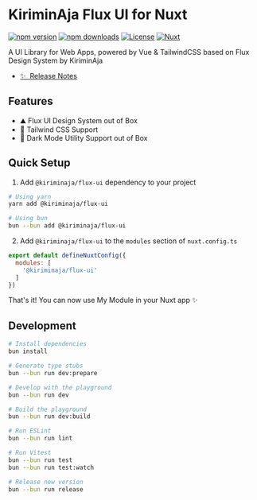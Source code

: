 <!--
Get your module up and running quickly.

Find and replace all on all files (CMD+SHIFT+F):
- Name: KiriminAja Flux UI for Nuxt
- Package name: @kiriminaja/flux-ui
- Description: A UI Library for Web Apps, powered by Vue & TailwindCSS based on Flux Design System by KiriminAja
-->

# KiriminAja Flux UI for Nuxt

[![npm version][npm-version-src]][npm-version-href]
[![npm downloads][npm-downloads-src]][npm-downloads-href]
[![License][license-src]][license-href]
[![Nuxt][nuxt-src]][nuxt-href]

A UI Library for Web Apps, powered by Vue & TailwindCSS based on Flux Design System by KiriminAja

- [✨ &nbsp;Release Notes](/CHANGELOG.md)
<!-- - [🏀 Online playground](https://stackblitz.com/github/your-org/@kiriminaja/flux-ui?file=playground%2Fapp.vue) -->
<!-- - [📖 &nbsp;Documentation](https://example.com) -->

## Features

<!-- Highlight some of the features your module provide here -->
- ⛰ Flux UI Design System out of Box
- 🚠 Tailwind CSS Support 
- 🌲 Dark Mode Utility Support out of Box

## Quick Setup

1. Add `@kiriminaja/flux-ui` dependency to your project

```bash
# Using yarn
yarn add @kiriminaja/flux-ui

# Using bun
bun --bun add @kiriminaja/flux-ui
```

2. Add `@kiriminaja/flux-ui` to the `modules` section of `nuxt.config.ts`

```js
export default defineNuxtConfig({
  modules: [
    '@kiriminaja/flux-ui'
  ]
})
```

That's it! You can now use My Module in your Nuxt app ✨

## Development

```bash
# Install dependencies
bun install

# Generate type stubs
bun --bun run dev:prepare

# Develop with the playground
bun --bun run dev

# Build the playground
bun --bun run dev:build

# Run ESLint
bun --bun run lint

# Run Vitest
bun --bun run test
bun --bun run test:watch

# Release new version
bun --bun run release
```

<!-- Badges -->
[npm-version-src]: https://img.shields.io/npm/v/@kiriminaja/flux-ui/latest.svg?style=flat&colorA=18181B&colorB=28CF8D
[npm-version-href]: https://npmjs.com/package/@kiriminaja/flux-ui

[npm-downloads-src]: https://img.shields.io/npm/dm/@kiriminaja/flux-ui.svg?style=flat&colorA=18181B&colorB=28CF8D
[npm-downloads-href]: https://npmjs.com/package/@kiriminaja/flux-ui

[license-src]: https://img.shields.io/npm/l/@kiriminaja/flux-ui.svg?style=flat&colorA=18181B&colorB=28CF8D
[license-href]: https://npmjs.com/package/@kiriminaja/flux-ui

[nuxt-src]: https://img.shields.io/badge/Nuxt-18181B?logo=nuxt.js
[nuxt-href]: https://nuxt.com
